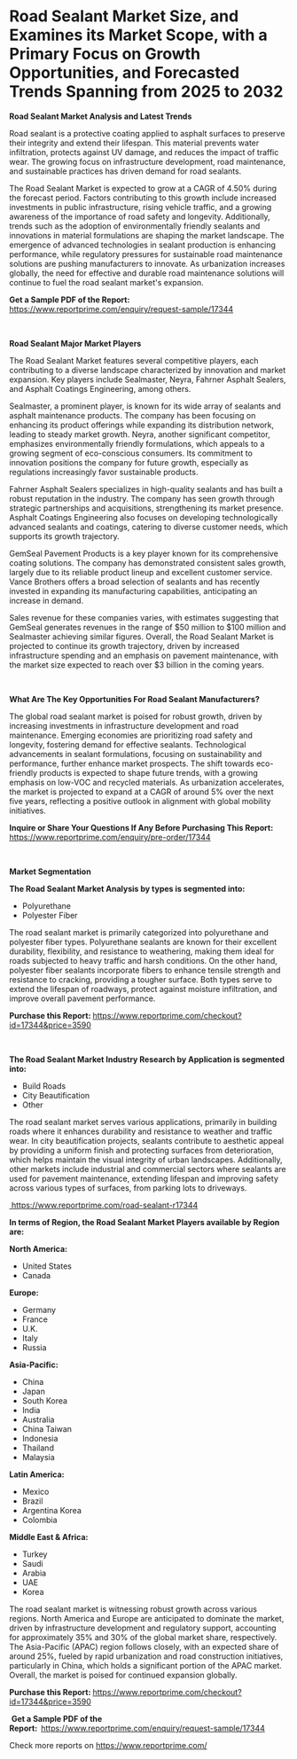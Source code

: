 <p><h1>Road Sealant Market Size, and Examines its Market Scope, with a Primary Focus on Growth Opportunities, and Forecasted Trends Spanning from 2025 to 2032</h1></p><p><strong>Road Sealant Market Analysis and Latest Trends</strong></p>
<p><p>Road sealant is a protective coating applied to asphalt surfaces to preserve their integrity and extend their lifespan. This material prevents water infiltration, protects against UV damage, and reduces the impact of traffic wear. The growing focus on infrastructure development, road maintenance, and sustainable practices has driven demand for road sealants.</p><p>The Road Sealant Market is expected to grow at a CAGR of 4.50% during the forecast period. Factors contributing to this growth include increased investments in public infrastructure, rising vehicle traffic, and a growing awareness of the importance of road safety and longevity. Additionally, trends such as the adoption of environmentally friendly sealants and innovations in material formulations are shaping the market landscape. The emergence of advanced technologies in sealant production is enhancing performance, while regulatory pressures for sustainable road maintenance solutions are pushing manufacturers to innovate. As urbanization increases globally, the need for effective and durable road maintenance solutions will continue to fuel the road sealant market's expansion.</p></p>
<p><strong>Get a Sample PDF of the Report:&nbsp;</strong> <a href="https://www.reportprime.com/enquiry/request-sample/17344?utm_campaign=3114&utm_medium=2&utm_source=Github&utm_content=ia&utm_term=24032025&utm_id=road-sealant">https://www.reportprime.com/enquiry/request-sample/17344</a></p>
<p>&nbsp;</p>
<p><strong>Road Sealant Major Market Players</strong></p>
<p><p>The Road Sealant Market features several competitive players, each contributing to a diverse landscape characterized by innovation and market expansion. Key players include Sealmaster, Neyra, Fahrner Asphalt Sealers, and Asphalt Coatings Engineering, among others.</p><p>Sealmaster, a prominent player, is known for its wide array of sealants and asphalt maintenance products. The company has been focusing on enhancing its product offerings while expanding its distribution network, leading to steady market growth. Neyra, another significant competitor, emphasizes environmentally friendly formulations, which appeals to a growing segment of eco-conscious consumers. Its commitment to innovation positions the company for future growth, especially as regulations increasingly favor sustainable products.</p><p>Fahrner Asphalt Sealers specializes in high-quality sealants and has built a robust reputation in the industry. The company has seen growth through strategic partnerships and acquisitions, strengthening its market presence. Asphalt Coatings Engineering also focuses on developing technologically advanced sealants and coatings, catering to diverse customer needs, which supports its growth trajectory.</p><p>GemSeal Pavement Products is a key player known for its comprehensive coating solutions. The company has demonstrated consistent sales growth, largely due to its reliable product lineup and excellent customer service. Vance Brothers offers a broad selection of sealants and has recently invested in expanding its manufacturing capabilities, anticipating an increase in demand.</p><p>Sales revenue for these companies varies, with estimates suggesting that GemSeal generates revenues in the range of $50 million to $100 million and Sealmaster achieving similar figures. Overall, the Road Sealant Market is projected to continue its growth trajectory, driven by increased infrastructure spending and an emphasis on pavement maintenance, with the market size expected to reach over $3 billion in the coming years.</p></p>
<p>&nbsp;</p>
<p><strong>What Are The Key Opportunities For Road Sealant Manufacturers?</strong></p>
<p><p>The global road sealant market is poised for robust growth, driven by increasing investments in infrastructure development and road maintenance. Emerging economies are prioritizing road safety and longevity, fostering demand for effective sealants. Technological advancements in sealant formulations, focusing on sustainability and performance, further enhance market prospects. The shift towards eco-friendly products is expected to shape future trends, with a growing emphasis on low-VOC and recycled materials. As urbanization accelerates, the market is projected to expand at a CAGR of around 5% over the next five years, reflecting a positive outlook in alignment with global mobility initiatives.</p></p>
<p><strong>Inquire or Share Your Questions If Any Before Purchasing This Report:</strong> <a href="https://www.reportprime.com/enquiry/pre-order/17344?utm_campaign=3114&utm_medium=2&utm_source=Github&utm_content=ia&utm_term=24032025&utm_id=road-sealant">https://www.reportprime.com/enquiry/pre-order/17344</a></p>
<p>&nbsp;</p>
<p><strong>Market Segmentation</strong></p>
<p><strong>The Road Sealant Market Analysis by types is segmented into:</strong></p>
<p><ul><li>Polyurethane</li><li>Polyester Fiber</li></ul></p>
<p><p>The road sealant market is primarily categorized into polyurethane and polyester fiber types. Polyurethane sealants are known for their excellent durability, flexibility, and resistance to weathering, making them ideal for roads subjected to heavy traffic and harsh conditions. On the other hand, polyester fiber sealants incorporate fibers to enhance tensile strength and resistance to cracking, providing a tougher surface. Both types serve to extend the lifespan of roadways, protect against moisture infiltration, and improve overall pavement performance.</p></p>
<p><strong>Purchase this Report:&nbsp;</strong><a href="https://www.reportprime.com/checkout?id=17344&price=3590&utm_campaign=3114&utm_medium=2&utm_source=Github&utm_content=ia&utm_term=24032025&utm_id=road-sealant">https://www.reportprime.com/checkout?id=17344&price=3590</a></p>
<p>&nbsp;</p>
<p><strong>The Road Sealant Market Industry Research by Application is segmented into:</strong></p>
<p><ul><li>Build Roads</li><li>City Beautification</li><li>Other</li></ul></p>
<p><p>The road sealant market serves various applications, primarily in building roads where it enhances durability and resistance to weather and traffic wear. In city beautification projects, sealants contribute to aesthetic appeal by providing a uniform finish and protecting surfaces from deterioration, which helps maintain the visual integrity of urban landscapes. Additionally, other markets include industrial and commercial sectors where sealants are used for pavement maintenance, extending lifespan and improving safety across various types of surfaces, from parking lots to driveways.</p></p>
<p><a href="https://www.reportprime.com/road-sealant-r17344?utm_campaign=3114&utm_medium=2&utm_source=Github&utm_content=ia&utm_term=24032025&utm_id=road-sealant">&nbsp;https://www.reportprime.com/road-sealant-r17344</a></p>
<p><strong>In terms of Region, the Road Sealant Market Players available by Region are:</strong></p>
<p>
    <p> <strong> North America: </strong>
        <ul>
            <li>United States</li>
            <li>Canada</li>
        </ul>
        </p> 
    <p> <strong> Europe: </strong>
        <ul>
            <li>Germany</li>
            <li>France</li>
            <li>U.K.</li>
            <li>Italy</li>
            <li>Russia</li>
        </ul>
        </p> 
    <p> <strong> Asia-Pacific: </strong>
        <ul>
            <li>China</li>
            <li>Japan</li>
            <li>South Korea</li>
            <li>India</li>
            <li>Australia</li>
            <li>China Taiwan</li>
            <li>Indonesia</li>
            <li>Thailand</li>
            <li>Malaysia</li>
        </ul>
        </p> 
    <p> <strong> Latin America: </strong>
        <ul>
            <li>Mexico</li>
            <li>Brazil</li>
            <li>Argentina Korea</li>
            <li>Colombia</li>
        </ul>
        </p> 
    <p> <strong> Middle East & Africa: </strong>
        <ul>
            <li>Turkey</li>
            <li>Saudi</li>
            <li>Arabia</li>
            <li>UAE</li>
            <li>Korea</li>
        </ul>
    </p>
    </p>
<p><p>The road sealant market is witnessing robust growth across various regions. North America and Europe are anticipated to dominate the market, driven by infrastructure development and regulatory support, accounting for approximately 35% and 30% of the global market share, respectively. The Asia-Pacific (APAC) region follows closely, with an expected share of around 25%, fueled by rapid urbanization and road construction initiatives, particularly in China, which holds a significant portion of the APAC market. Overall, the market is poised for continued expansion globally.</p></p>
<p><strong>Purchase this Report: </strong><a href="https://www.reportprime.com/checkout?id=17344&price=3590&utm_campaign=3114&utm_medium=2&utm_source=Github&utm_content=ia&utm_term=24032025&utm_id=road-sealant">https://www.reportprime.com/checkout?id=17344&price=3590</a></p>
<p>&nbsp;<strong>Get a Sample PDF of the Report:&nbsp;&nbsp;</strong><a href="https://www.reportprime.com/enquiry/request-sample/17344?utm_campaign=3114&utm_medium=2&utm_source=Github&utm_content=ia&utm_term=24032025&utm_id=road-sealant">https://www.reportprime.com/enquiry/request-sample/17344</a></p>
<p><strong></strong></p>
<p>Check more reports on <a href="https://www.reportprime.com/?utm_campaign=3114&utm_medium=2&utm_source=Github&utm_content=ia&utm_term=24032025&utm_id=road-sealant">https://www.reportprime.com/</a></p>